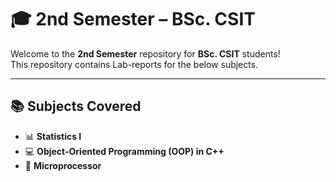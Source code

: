 
# 🎓 2nd Semester – BSc. CSIT

Welcome to the **2nd Semester** repository for **BSc. CSIT** students!  
This repository contains Lab-reports for the below subjects.

---

## 📚 Subjects Covered

- 📊 **Statistics I**
- 💻 **Object-Oriented Programming (OOP) in C++**
- 💾 **Microprocessor**
